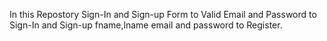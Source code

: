 In this Repostory Sign-In and Sign-up Form to Valid Email and Password to Sign-In
and Sign-up fname,lname email and password to Register.

